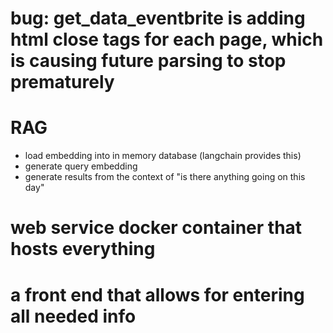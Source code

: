 # bug: get_data_eventbrite is adding html close tags for each page, which is causing future parsing to stop prematurely 

# RAG
* load embedding into in memory database (langchain provides this)
* generate query embedding
* generate results from the context of "is there anything going on this day"

# web service docker container that hosts everything

# a front end that allows for entering all needed info